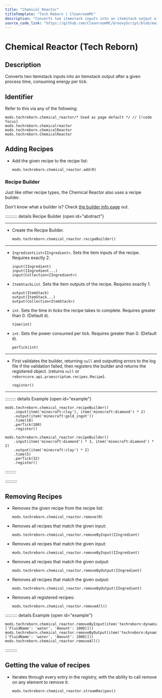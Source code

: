 ```yaml
---
title: "Chemical Reactor"
titleTemplate: "Tech Reborn | CleanroomMC"
description: "Converts two itemstack inputs into an itemstack output after a given process time, consuming energy per tick."
source_code_link: "https://github.com/CleanroomMC/GroovyScript/blob/master/src/main/java/com/cleanroommc/groovyscript/compat/mods/techreborn/ChemicalReactor.java"
---
```


# Chemical Reactor (Tech Reborn)

## Description

Converts two itemstack inputs into an itemstack output after a given process time, consuming energy per tick.

## Identifier

Refer to this via any of the following:

```groovy:no-line-numbers {1}
mods.techreborn.chemical_reactor/* Used as page default */ // [!code focus]
mods.techreborn.chemicalreactor
mods.techreborn.chemicalReactor
mods.techreborn.ChemicalReactor
```


## Adding Recipes

- Add the given recipe to the recipe list:

    ```groovy:no-line-numbers
    mods.techreborn.chemical_reactor.add(R)
    ```


### Recipe Builder

Just like other recipe types, the Chemical Reactor also uses a recipe builder.

Don't know what a builder is? Check [the builder info page](../../getting_started/builder.md) out.

:::::::::: details Recipe Builder {open id="abstract"}

---

- Create the Recipe Builder.

    ```groovy:no-line-numbers
    mods.techreborn.chemical_reactor.recipeBuilder()
    ```

---

- `IngredientList<IIngredient>`. Sets the item inputs of the recipe. Requires exactly 2.

    ```groovy:no-line-numbers
    input(IIngredient)
    input(IIngredient...)
    input(Collection<IIngredient>)
    ```

- `ItemStackList`. Sets the item outputs of the recipe. Requires exactly 1.

    ```groovy:no-line-numbers
    output(ItemStack)
    output(ItemStack...)
    output(Collection<ItemStack>)
    ```

- `int`. Sets the time in ticks the recipe takes to complete. Requires greater than 0. (Default `0`).

    ```groovy:no-line-numbers
    time(int)
    ```

- `int`. Sets the power consumed per tick. Requires greater than 0. (Default `0`).

    ```groovy:no-line-numbers
    perTick(int)
    ```

---

- First validates the builder, returning `null` and outputting errors to the log file if the validation failed, then registers the builder and returns the registered object. (returns `null` or `reborncore.api.praescriptum.recipes.Recipe`).

    ```groovy:no-line-numbers
    register()
    ```

---

::::::::: details Example {open id="example"}
```groovy:no-line-numbers
mods.techreborn.chemical_reactor.recipeBuilder()
    .input(item('minecraft:clay'), item('minecraft:diamond') * 2)
    .output(item('minecraft:gold_ingot'))
    .time(10)
    .perTick(100)
    .register()

mods.techreborn.chemical_reactor.recipeBuilder()
    .input(item('minecraft:diamond') * 3, item('minecraft:diamond') * 2)
    .output(item('minecraft:clay') * 2)
    .time(5)
    .perTick(32)
    .register()
```

:::::::::

::::::::::

## Removing Recipes

- Removes the given recipe from the recipe list:

    ```groovy:no-line-numbers
    mods.techreborn.chemical_reactor.remove(R)
    ```

- Removes all recipes that match the given input:

    ```groovy:no-line-numbers
    mods.techreborn.chemical_reactor.removeByInput(IIngredient)
    ```

- Removes all recipes that match the given input:

    ```groovy:no-line-numbers
    mods.techreborn.chemical_reactor.removeByInput(IIngredient)
    ```

- Removes all recipes that match the given output:

    ```groovy:no-line-numbers
    mods.techreborn.chemical_reactor.removeByOutput(IIngredient)
    ```

- Removes all recipes that match the given output:

    ```groovy:no-line-numbers
    mods.techreborn.chemical_reactor.removeByOutput(IIngredient)
    ```

- Removes all registered recipes:

    ```groovy:no-line-numbers
    mods.techreborn.chemical_reactor.removeAll()
    ```

:::::::::: details Example {open id="example"}
```groovy:no-line-numbers
mods.techreborn.chemical_reactor.removeByInput(item('techreborn:dynamiccell').withNbt(['Fluid': ['FluidName': 'water', 'Amount': 1000]]))
mods.techreborn.chemical_reactor.removeByOutput(item('techreborn:dynamiccell').withNbt(['Fluid': ['FluidName': 'water', 'Amount': 1000]]))
mods.techreborn.chemical_reactor.removeAll()
```

::::::::::

## Getting the value of recipes

- Iterates through every entry in the registry, with the ability to call remove on any element to remove it:

    ```groovy:no-line-numbers
    mods.techreborn.chemical_reactor.streamRecipes()
    ```
